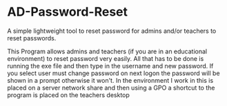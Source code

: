 # AD-Password-Reset
A simple lightweight tool to reset password for admins and/or teachers to reset passwords.

This Program allows admins and teachers (if you are in an educational environment) to reset password very easily. All that has to be done is running the exe file and then type in the username and new password. If you select user must change password on next logon the password will be shown in a prompt otherwise it won't. In the environment I work in this is placed on a server network share and then using a GPO a shortcut to the program is placed on the teachers desktop
